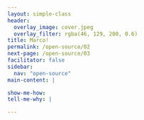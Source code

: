 ```yaml
---
layout: simple-class
header:
  overlay_image: cover.jpeg
  overlay_filter: rgba(46, 129, 200, 0.6)
title: Marco! 
permalink: /open-source/02
next-page: /open-source/03
facilitator: false
sidebar:
  nav: "open-source"
main-content: |

show-me-how:
tell-me-why: |

---
```

